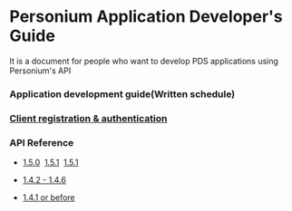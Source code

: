# Personium Application Developer's Guide

It is a document for people who want to develop  PDS applications using Personium's API

### Application development guide(Written schedule)

### [Client registration & authentication](https://personium.github.io/en/user_guide/004_Client_auth.html)

### API Reference<br>
* [1.5.0](https://personium.github.io/en/apiref/1.5.0/000_Rest_API_Reference.html)&nbsp;&nbsp;[1.5.1](https://personium.github.io/en/apiref/1.5.1/000_Rest_API_Reference.html)&nbsp;&nbsp;[1.5.1](https://personium.github.io/en/apiref/1.5.2/000_Rest_API_Reference.html)

* [1.4.2 - 1.4.6](https://personium.github.io/en/apiref/1.4.6/000_Rest_API_Reference.html)

* [1.4.1 or before](http://personium.io/docs/api/1.3.25/English/English.htm#docs/WelcometoPCSDocumentation.htm)
